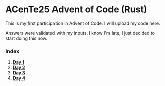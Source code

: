 # ACenTe25 Advent of Code (Rust)

This is my first participation in Advent of Code. I will upload my code here.

Answers were validated with my inputs. I know I'm late, I just decided to start 
doing this now.

### Index

1. [**Day 1**](src/day_1.rs)
2. [**Day 2**](src/day_2.rs)
3. [**Day 3**](src/day_3.rs)
4. [**Day 4**](src/day_4.rs)